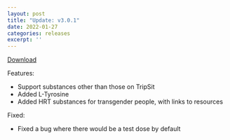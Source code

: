 ```yaml
---
layout: post
title: "Update: v3.0.1"
date: 2022-01-27
categories: releases
excerpt: ''
---
```


[Download](https://github.com/AlpyneDreams/ChemLog/releases/tag/v3.0.1-beta)

Features:
- Support substances other than those on TripSit
- Added L-Tyrosine
- Added HRT substances for transgender people, with links to resources

Fixed:
- Fixed a bug where there would be a test dose by default
